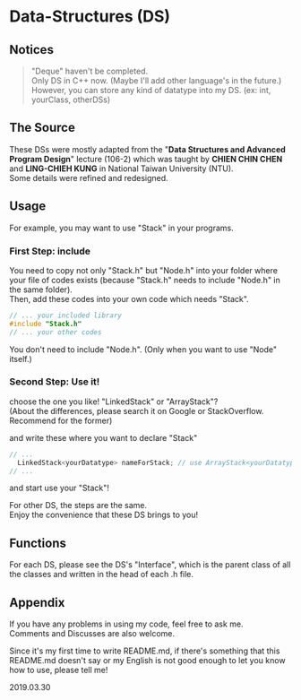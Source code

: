 # Data-Structures (DS)

## Notices
> "Deque" haven't be completed.  
> Only DS in C++ now. (Maybe I'll add other language's in the future.)  
> However, you can store any kind of datatype into my DS. (ex: int, yourClass, otherDSs)  

## The Source
These DSs were mostly adapted from the "**Data Structures and Advanced Program Design**" lecture (106-2) which was taught by **CHIEN CHIN CHEN** and **LING-CHIEH KUNG** in National Taiwan University (NTU).  
Some details were refined and redesigned.  

## Usage
For example, you may want to use "Stack" in your programs.  

### First Step: include
You need to copy not only "Stack.h" but "Node.h" into your folder where your file of codes exists (because "Stack.h" needs to include "Node.h" in the same folder).   
Then, add these codes into your own code which needs "Stack".  
```C++
// ... your included library
#include "Stack.h"
// ... your other codes
```
You don't need to include "Node.h". (Only when you want to use "Node" itself.)  

### Second Step: Use it!
choose the one you like! "LinkedStack" or "ArrayStack"?  
(About the differences, please search it on Google or StackOverflow. Recommend for the former)  

and write these where you want to declare "Stack"  
```C++
// ...
  LinkedStack<yourDatatype> nameForStack; // use ArrayStack<yourDatatype> if you want
// ...
```
and start use your "Stack"!  

For other DS, the steps are the same.  
Enjoy the convenience that these DS brings to you!  

## Functions
For each DS, please see the DS's "Interface", which is the parent class of all the classes and written in the head of each .h file.  

## Appendix
If you have any problems in using my code, feel free to ask me.  
Comments and Discusses are also welcome.  

Since it's my first time to write README.md, if there's something that this README.md doesn't say or my English is not good enough to let you know how to use, please tell me!  

2019.03.30
